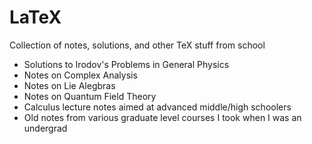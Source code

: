 # LaTeX
Collection of notes, solutions, and other TeX stuff from school

* Solutions to Irodov's Problems in General Physics
* Notes on Complex Analysis
* Notes on Lie Alegbras
* Notes on Quantum Field Theory
* Calculus lecture notes aimed at advanced middle/high schoolers
* Old notes from various graduate level courses I took when I was an undergrad